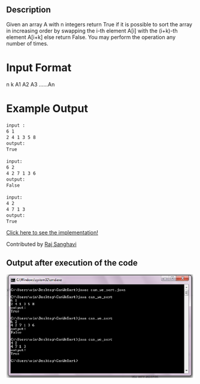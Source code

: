 ## Description
Given an array A with n integers return True if it is possible to sort the array in increasing order by swapping the i-th element A[i] with the (i+k)-th element A[i+k] else return False. You may perform the operation any number of times.

# Input Format
  n k
  A1 A2 A3 ......An

# Example Output
```
input :
6 1
2 4 1 3 5 8
output:
True

input:
6 2
4 2 7 1 3 6
output:
False

input:
4 2
4 7 1 3
output:
True
```

[Click here to see the implementation!](./CanWeSort.java)

Contributed by [Raj Sanghavi](https://www.github.com/raj2729)

## Output after execution of the code

<img src="can_we_sort.jpg">